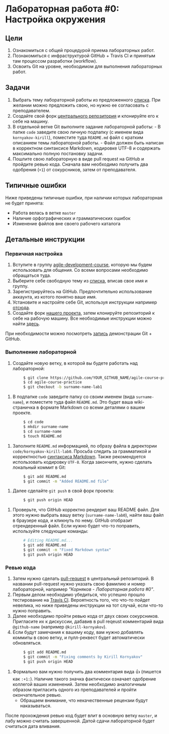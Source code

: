 # Лабораторная работа #0: Настройка окружения

## Цели

  1. Ознакомиться с общей процедурой приема лабораторных работ.
  1. Познакомиться с инфраструктурой GitHub + Travis CI и принятым там процессом
     разработки (workflow).
  1. Освоить Git на уровне, необходимом для выполнения лабораторных работ.

## Задачи

  1. Выбрать тему лабораторной работы из предложенного [списка][topics]. При
     желании можно предложить свою, но нужно ее согласовать с преподавателем.
  1. Создайте свой форк [центрального репозитория][central-repo] и клонируйте
     его к себе на машину.
  1. В отдельной ветке Git выполните задание лабораторной работы:
    - В папке `code` заведите свою личную подпапку (с именем вида
      `kornyakov-kirill`), поместите туда `README.md` файл с кратким описанием
      темы лабораторной работы.
    - Файл должен быть написан в корректном синтаксисе Markdown, кодировке UTF-8
      и содержать максимально полную постановку задачи.
  1. Пошлите свою лабораторную в виде pull request на GitHub и пройдите ревью
     кода. Сначала вам необходимо получить два одобрения (`+1`) от сокурсников,
     затем от преподавателя.

## Типичные ошибки

Ниже приведены типичные ошибки, при наличии которых лабораторная не будет
принята:

  - Работа велась в ветке `master`
  - Наличие орфографических и грамматических ошибок
  - Изменение файлов вне своего рабочего каталога

## Детальные инструкции

### Первичная настройка

  1. Вступите в группу [agile-development-course][group], которую мы будем
     использовать для общения. Со всеми вопросами необходимо обращаться туда.
  1. Выберите себе свободную тему из [списка][topics], вписав свое имя и группу.
  1. Зарегистрируйтесь на GitHub. Предпочтительно использование аккаунта, из
     котого понятно ваше имя.
  1. Установите и настройте себе Git, используя инструкции например [отсюда][help-git].
  1. Создайте форк [нашего проекта][central-repo], затем клонируйте репозиторий
     к себе на рабочую машину. Все необходимые инструкции можно найти
     [здесь][help-fork].

При необходимости можно посмотреть [запись][gitcast] демонстрации Git + GitHub.

### Выполнение лабораторной

  1. Создайте новую ветку, в которой вы будете работать над лабораторной:

```bash
        $ git clone https://github.com/YOUR_GITHUB_NAME/agile-course-practice
        $ cd agile-course-practice
        $ git checkout -b surname-name-lab1
```

  1. В подпапке `code` заведите папку со своим именем (вида `surname-name`), и
     поместите туда файл `README.md`. Это будет ваша wiki-страничка в формате
     Markdown со всеми деталями о вашем проекте.

```bash
        $ cd code
        $ mkdir surname-name
        $ cd surname-name
        $ touch README.md
```

  1. Заполните `README.md` информацией, по образу файла в директории
     `code/kornyakov-kirill-lab0`. Просьба следить за грамматикой и
     корректностью [синтаксиса Markdown][gfm]. Также рекомендуется использовать
     кодировку `UTF-8`. Когда закончите, нужно сделать локальный коммит в Git:

```bash
        $ git add README.md
        $ git commit -m "Added README.md file"
```

  1. Далее сделайте `git push` в свой форк проекта:

```bash
        $ git push origin HEAD
```

  1. Проверьте, что GitHub корректно рендерит ваш README файл. Для этого нужно
     выбрать вашу ветку (`surname-name-lab0`), найти ваш файл в браузере кода, и
     кликнуть по нему. GitHub отобразит отрендеренный файл. Если нужно будет
     что-то поправить, используйте следующие команды:

```bash
        # Editing README.md...
        $ git add README.md
        $ git commit -m "Fixed Markdown syntax"
        $ git push origin HEAD
```

### Ревью кода

  1. Затем нужно сделать [pull-request][help-pr] в центральный репозиторий. В
     названии pull-request нужно указать свою фамилию и номер лабораторной,
     например _"Корняков - Лабораторная работа #0"_.
  1. Первым делом необходимо убедиться, что успешно прошло тестирование на
     [Travis CI][travis]. Вероятность того, что что-то пойдет невелика, но ниже
     приведены инструкции на тот случай, если что-то нужно поправить.
  1. Далее необходимо пройти ревью кода от двух своих сокурсников. Пригласите их
     к дискуссии, дабавив в pull reqeust комментарий вида `@github-name`
     (например `@kirill-kornyakov`).
  1. Если будут замечания к вашему коду, вам нужно добавлять коммиты в
     свою ветку, и пулл-реквест будет автоматически обновляться.

```bash
        $ git add README.md
        $ git commit -m "Fixing comments by Kirill Kornyakov"
        $ git push origin HEAD
```

  1. Формально вам нужно получить два комментария вида :+1: (пишется как
     `:+1:`). Наличие такого значка фактически означает одобрение коллегой ваших
     изменений. Затем необходимо аналогичным образом пригласить одного из
     преподавателей и пройти окончательное ревью.
     - Обращаем внимание, что некачественные рецензии будут наказываться.

После прохождения ревью код будет влит в основную ветку `master`, и лабу можно
считать завершенной. Датой сдачи лабораторной будет считаться дата вливания.

<!-- LINKS -->

[group]:        https://groups.google.com/forum/?hl=ru#!forum/agile-development-course
[topics]:       https://docs.google.com/spreadsheets/d/1JXyJBOlLZ8yvMGVVAJ6U3uiH10mMzcm-6n77SWg3p9Q/edit#gid=8
[central-repo]: https://github.com/UNN-VMK-Software/agile-course-practice
[help-git]:     https://help.github.com/articles/set-up-git
[help-fork]:    https://help.github.com/articles/fork-a-repo
[help-pr]:      https://help.github.com/articles/using-pull-requests
[gfm]:          https://help.github.com/articles/github-flavored-markdown
[travis]:       https://travis-ci.org/UNN-VMK-Software/agile-course-practice/pull_requests
[gitcast]:      http://www.youtube.com/playlist?list=PLSzOhsr5tmhrgV7u7CSzX4Ki1a9r0AKzV
